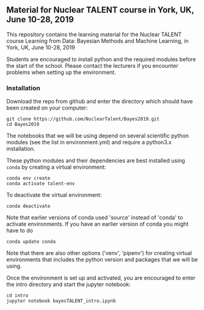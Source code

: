 ## Material for Nuclear TALENT course in York, UK, June 10-28, 2019

This repository contains the learning material for the Nuclear TALENT course
Learning from Data: Bayesian Methods and Machine Learning, in York, UK, June 10-28, 2019 

Students are encouraged to install python and the required modules
before the start of the school. Please contact the lecturers if you
encounter problems when setting up the environment.


### Installation

Download the repo from github and enter the directory which should have been created on your computer:

    git clone https://github.com/NuclearTalent/Bayes2019.git
    cd Bayes2019

The notebooks that we will be using depend on several scientific python modules (see the list in environment.yml) and require a python3.x installation. 

These python modules and their dependencies are best installed using ``conda`` by creating
a virtual environment:

    conda env create
    conda activate talent-env

To deactivate the virtual environment:

    conda deactivate

Note that earlier versions of conda used 'source' instead of 'conda'
to activate environments. If you have an earlier version of conda you
might have to do

    conda update conda

Note that there are also other options ('venv', 'pipenv') for creating virtual
environments that includes the python version and packages that we will be using.

Once the environment is set up and activated, you are encouraged to enter the intro directory and start the jupyter notebook:

    cd intro
    jupyter notebook bayesTALENT_intro.ipynb
